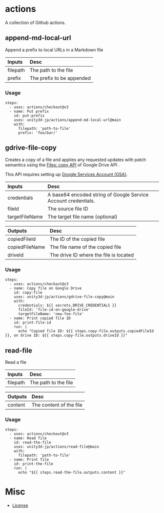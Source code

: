 # actions

A collection of Github actions.

## append-md-local-url

Append a prefix to local URLs in a Markdown file

| Inputs   | Desc                                       |
|:---------|:-------------------------------------------|
| filepath | The path to the file |
| prefix | The prefix to be appended |

### Usage

```
steps:
  - uses: actions/checkout@v3
  - name: Put prefix
    id: put-prefix
    uses: unity3d-jp/actions/append-md-local-url@main
    with:
      filepath: 'path-to-file'
      prefix: 'foo/bar/'

```

## gdrive-file-copy

Creates a copy of a file and applies any requested updates with patch semantics using the 
[Files: copy API](https://developers.google.com/drive/api/v3/reference/files/copy)
of Google Drive API .

This API requires setting up [Google Services Account (GSA)](GoogleServicesAccount.md). 

| Inputs         | Desc                            |
|:---------------|:--------------------------------|
| credentials    | A base64 encoded string of Google Service Account credentials.|
| fileId         | The source file ID              |
| targetFileName | The target file name (optional) |

| Outputs         | Desc                                   |
|:----------------|:---------------------------------------|
| copiedFileId    | The ID of the copied file            |
| copiedFileName  | The file name of the copied file       |
| driveId         | The drive ID where the file is located |

### Usage

```
steps:
  - uses: actions/checkout@v3
  - name: Copy file on Google Drive
    id: copy-file
    uses: unity3d-jp/actions/gdrive-file-copy@main
    with:
      credentials: ${{ secrets.DRIVE_CREDENTIALS }}
      fileId: 'file-id-on-google-drive'
      targetFileName: 'new-foo-file'
  - name: Print copied file ID
    id: print-file-id
    run: |
      echo "Copied file ID: ${{ steps.copy-file.outputs.copiedFileId }}, on drive ID: ${{ steps.copy-file.outputs.driveId }}" 

```

## read-file

Read a file

| Inputs   | Desc                 |
|:---------|:---------------------|
| filepath | The path to the file |

| Outputs | Desc                     |
|:--------|:-------------------------|
| content | The content of the file  |

### Usage 

```
steps:
  - uses: actions/checkout@v3
  - name: Read file
    id: read-the-file
    uses: unity3d-jp/actions/read-file@main
    with:
      filepath: 'path-to-file'
  - name: Print file
    id: print-the-file
    run: |
      echo "${{ steps.read-the-file.outputs.content }}" 

```

# Misc

* [License](LICENSE.md)
